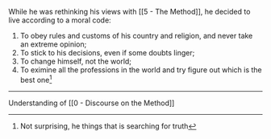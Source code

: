 While he was rethinking his views with [[5 - The Method]], he decided to live according to a moral code:

1. To obey rules and customs of his country and religion, and never take an extreme opinion;
2. To stick to his decisions, even if some doubts linger;
3. To change himself, not the world;
4. To eximine all the professions in the world and try figure out which is the best one[^1]

[^1]: Not surprising, he things that is searching for truth

---

Understanding of [[0 - Discourse on the Method]]